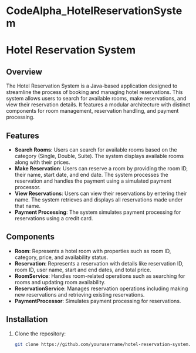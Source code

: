# CodeAlpha_HotelReservationSystem
# Hotel Reservation System

## Overview

The Hotel Reservation System is a Java-based application designed to streamline the process of booking and managing hotel reservations. This system allows users to search for available rooms, make reservations, and view their reservation details. It features a modular architecture with distinct components for room management, reservation handling, and payment processing.

## Features

- **Search Rooms**: Users can search for available rooms based on the category (Single, Double, Suite). The system displays available rooms along with their prices.
- **Make Reservation**: Users can reserve a room by providing the room ID, their name, start date, and end date. The system processes the reservation and handles the payment using a simulated payment processor.
- **View Reservations**: Users can view their reservations by entering their name. The system retrieves and displays all reservations made under that name.
- **Payment Processing**: The system simulates payment processing for reservations using a credit card.

## Components

- **Room**: Represents a hotel room with properties such as room ID, category, price, and availability status.
- **Reservation**: Represents a reservation with details like reservation ID, room ID, user name, start and end dates, and total price.
- **RoomService**: Handles room-related operations such as searching for rooms and updating room availability.
- **ReservationService**: Manages reservation operations including making new reservations and retrieving existing reservations.
- **PaymentProcessor**: Simulates payment processing for reservations.

## Installation

1. Clone the repository:
   ```bash
   git clone https://github.com/yourusername/hotel-reservation-system.git
